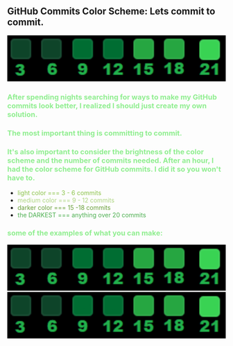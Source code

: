## GitHub Commits Color Scheme: Lets commit to commit.

![GitHub Count and Color Schema](amount\commit2commitlg.png)


### <span style="color:lightgreen">After spending nights searching for ways to make my GitHub commits look better, I realized I should just create my own solution.</span>

### <span style="color:lightgreen">The most important thing is committing to commit.</span>


### <span style="color:lightgreen">It's also important to consider the brightness of the color scheme and the number of commits needed. After an hour, I had the color scheme for GitHub commits. I did it so you won't have to.</span>

* <span style="color:#8BC34A">light color === 3 - 6 commits</span>
* <span style="color:#AED581">medium color === 9 - 12 commits</span>
* <span style="color:#689F38">darker color === 15 -18 commits</span>
* <span style="color:#4CAF50">the DARKEST === anything over 20 commits</span>

### <span style="color:lightgreen">some of the examples of what you can make:</span>

![GitHub Count and Color Schema](amount\commit2commitlg.png)
![GitHub Count and Color Schema](amount\commit2commitlg.png)